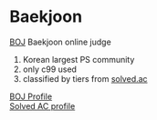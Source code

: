 # Baekjoon

[BOJ](https://www.acmicpc.net) Baekjoon online judge
1) Korean largest PS community
2) only c99 used
3) classified by tiers from [solved.ac](https://solved.ac)

[BOJ Profile](https://www.acmicpc.net/user/oculis)<br>
[Solved AC profile](https://solved.ac/profile/oculis)
